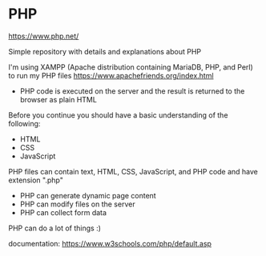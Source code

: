 # PHP
https://www.php.net/

Simple repository with details and explanations about PHP

I'm using XAMPP (Apache distribution containing MariaDB, PHP, and Perl) to run my PHP files
https://www.apachefriends.org/index.html

* PHP code is executed on the server and the result is returned to the browser as plain HTML

Before you continue you should have a basic understanding of the following:
* HTML
* CSS
* JavaScript

PHP files can contain text, HTML, CSS, JavaScript, and PHP code and have extension ".php"
* PHP can generate dynamic page content
* PHP can modify files on the server
* PHP can collect form data


PHP can do a lot of things :)

documentation:
https://www.w3schools.com/php/default.asp

